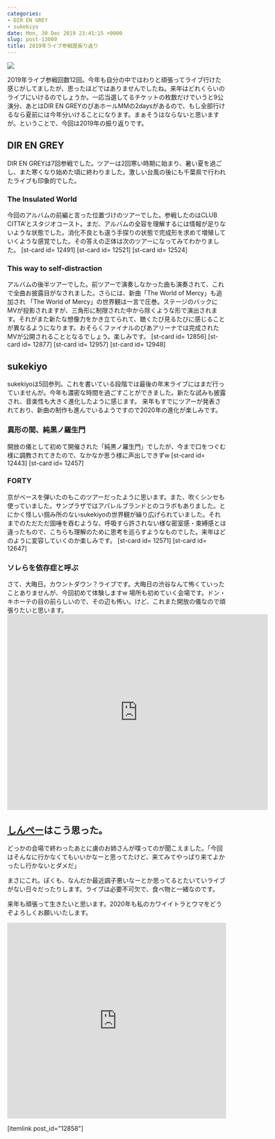 ```yaml
---
categories:
- DIR EN GREY
- sukekiyo
date: Mon, 30 Dec 2019 23:41:15 +0000
slug: post-13009
title: 2019年ライブ参戦歴振り返り
---
```


![](images/RED19428C001_TP_V4.jpg)

2019年ライブ参戦回数12回。今年も自分の中ではわりと頑張ってライブ行けた感じがしてましたが、思ったほどではありませんでしたね。来年はどれくらいのライブにいけるのでしょうか。一応当選してるチケットの枚数だけでいうと9公演分、あとはDIR EN GREYのぴあホールMMの2daysがあるので、もし全部行けるなら夏前には今年分いけることになります。まぁそうはならないと思いますが。ということで、今回は2019年の振り返りです。

<!--more-->
<h2>DIR EN GREY</h2>
DIR EN GREYは7回参戦でした。ツアーは2回寒い時期に始まり、暑い夏を過ごし、また寒くなり始めた頃に終わりました。激しい台風の後にも千葉県で行われたライブも印象的でした。
<h3>The Insulated World</h3>
今回のアルバムの前編と言った位置づけのツアーでした。参戦したのはCLUB CITTA’とスタジオコースト。まだ、アルバムの全容を理解するには情報が足りないような状態でした。消化不良とも違う手探りの状態で完成形を求めて増殖していくような感覚でした。その答えの正体は次のツアーになってみてわかりました。
[st-card id= 12491]
[st-card id= 12521]
[st-card id= 12524]
<h3>This way to self-distraction</h3>
アルバムの後半ツアーでした。前ツアーで演奏しなかった曲も演奏されて、これで全曲お披露目がなされました。さらには、新曲「The World of Mercy」も追加され
「The World of Mercy」の世界観は一言で圧巻。ステージのバックにMVが投影されますが、三角形に制限された中から除くような形で演出されます。それがまた新たな想像力をかき立てられて、聴くたび見るたびに感じることが異なるようになります。おそらくファイナルのぴあアリーナでは完成されたMVが公開されることとなるでしょう。楽しみです。
[st-card id= 12856]
[st-card id= 12877]
[st-card id= 12957]
[st-card id= 12948]
<h2>sukekiyo</h2>
sukekiyoは5回参列。これを書いている段階では最後の年末ライブにはまだ行っていませんが。今年も濃密な時間を過ごすことができました。新たな試みも披露され、音楽性も大きく進化したように感じます。
来年もすでにツアーが発表されており、新曲の制作も進んでいるようですので2020年の進化が楽しみです。
<h3>異形の間、純黒ノ羅生門</h3>
開放の儀として初めて開催された「純黒ノ羅生門」でしたが、今まで口をつぐむ様に調教されてきたので、なかなか思う様に声出しできずw
[st-card id= 12443]
[st-card id= 12457]
<h3>FORTY</h3>
京がベースを弾いたのもこのツアーだったように思います。また、吹くシンセも使っていました。サンプラザではアパレルブランドとのコラボもありました。とにかく怪しい掴み所のないsukekiyoの世界観が繰り広げられていました。それまでのただただ固唾を吞むような、呼吸すら許されない様な密室感・束縛感とは違ったもので、こちらも理解のために思考を巡らすようなものでした。来年はどのように変容していくのか楽しみです。
[st-card id= 12571]
[st-card id= 12647]
<h3>ソレらを依存症と呼ぶ</h3>
さて、大晦日。カウントダウン？ライブです。大晦日の渋谷なんて怖くていったことありませんが、今回初めて体験しますw
場所も初めていく会場です。ドン・キホーテの目の前らしいので、その辺も怖い。けど、これまた開放の儀なので頑張りたいと思います。

<iframe style="border: 0;" src="https://www.google.com/maps/embed?pb=!1m14!1m8!1m3!1d12966.639336201853!2d139.6973995!3d35.6607517!3m2!1i1024!2i768!4f13.1!3m3!1m2!1s0x0%3A0x3645d2e5afa9c2f6!2zVmVhdHMgc2hpYnV5Ye-8iOODk-ODvOODhOODu-OCt-ODluODpO-8iQ!5e0!3m2!1sja!2sjp!4v1577748037091!5m2!1sja!2sjp" width="600" height="450" frameborder="0" allowfullscreen="allowfullscreen"></iframe>
<h2><a href="https://twitter.com/s_s_p_y">しんぺー</a>はこう思った。</h2>
どっかの会場で終わったあとに虜のお姉さんが喋ってのが聞こえました。「今回はそんなに行かなくてもいいかなーと思ってたけど、来てみてやっぱり来てよかったし行かないとダメだ」

まさにこれ。ぼくも、なんだか最近調子悪いなーとか思ってるとたいていライブがない日々だったりします。ライブは必要不可欠で、食べ物と一緒なのです。

来年も頑張って生きたいと思います。2020年も私のカワイイトラとウマをどうぞよろしくお願いいたします。
<iframe style="width: 100%; max-width: 660px; overflow: hidden; background: transparent;" src="https://embed.music.apple.com/jp/album/the-world-of-mercy-radio-edit-ver-single/1479802753" height="450" frameborder="0" sandbox="allow-forms allow-popups allow-same-origin allow-scripts allow-storage-access-by-user-activation allow-top-navigation-by-user-activation"></iframe>

[itemlink post_id="12858"]